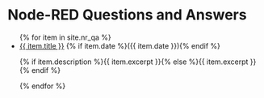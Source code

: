 ---
---
# Node-RED Questions and Answers

<ul>
{% for item in site.nr_qa %}
  <li>
    <a href="{{ item.url }}">{{ item.title }}</a> {% if item.date %}({{ item.date }}){% endif %}
    <p>{% if item.description %}{{ item.excerpt }}{% else %}{{ item.excerpt }}{% endif %}</p>
  </li>
{% endfor %}
</ul>
